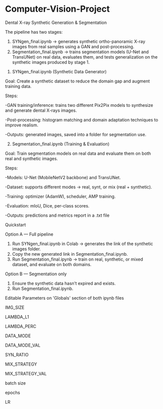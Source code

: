 # Computer-Vision-Project

Dental X-ray Synthetic Generation & Segmentation

The pipeline has two stages:

1. SYNgen_final.ipynb → generates synthetic ortho-panoramic X-ray images from real samples using a GAN and post-processing.
2. Segmentation_final.ipynb → trains segmentation models (U-Net and TransUNet) on real data, evaluates them, and tests generalization on the synthetic images produced by stage 1.


1) SYNgen_final.ipynb (Synthetic Data Generator)

Goal: Create a synthetic dataset to reduce the domain gap and augment training data.

Steps:

-GAN training/inference: trains two different Pix2Pix models to synthesize and generate dental X-rays images.

-Post-processing: histogram matching and domain adaptation techniques to improve realism.

-Outputs: generated images, saved into a folder for segmentation use.

2) Segmentation_final.ipynb (Training & Evaluation)

Goal: Train segmentation models on real data and evaluate them on both real and synthetic images.

Steps:

-Models: U-Net (MobileNetV2 backbone) and TransUNet.

-Dataset: supports different modes → real, synt, or mix (real + synthetic).

-Training: optimizer (AdamW), scheduler, AMP training.

-Evaluation: mIoU, Dice, per-class scores.

-Outputs: predictions and metrics report in a .txt file



Quickstart

Option A — Full pipeline

1. Run SYNgen_final.ipynb in Colab → generates the link of the synthetic images folder.
2. Copy the new generated link in Segmentation_final.ipynb.
3. Run Segmentation_final.ipynb → train on real, synthetic, or mixed dataset, and evaluate on both domains.

Option B — Segmentation only

1. Ensure the synthetic data hasn’t expired and exists.
2. Run Segmentation_final.ipynb.


Editable Parameters on 'Globals' section of both ipynb files

IMG_SIZE

LAMBDA_L1

LAMBDA_PERC

DATA_MODE

DATA_MODE_VAL

SYN_RATIO

MIX_STRATEGY

MIX_STRATEGY_VAL

batch size

epochs

LR
